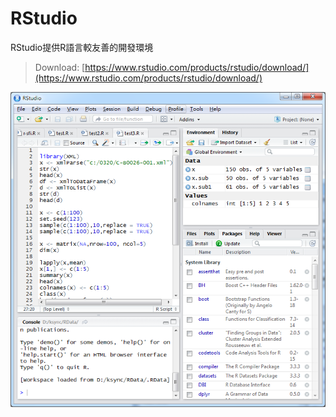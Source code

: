 # RStudio

RStudio提供R語言較友善的開發環境

> Download: [https://www.rstudio.com/products/rstudio/download/](https://www.rstudio.com/products/rstudio/download/)

![](/assets/rstudio2.png)

